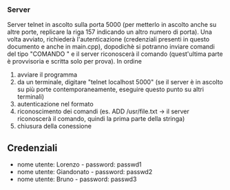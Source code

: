 ### Server

Server telnet in ascolto sulla porta 5000 (per metterlo in ascolto anche su altre porte, replicare la riga 157 indicando un altro numero di porta).
Una volta avviato, richiederà l'autenticazione (credenziali presenti in questo documento e anche in main.cpp), dopodichè si potranno inviare comandi 
del tipo "COMANDO <path>" e il server riconoscerà il comando (quest'ultima parte è provvisoria e scritta solo per prova). In ordine

1) avviare il programma
2) da un terminale, digitare "telnet localhost 5000" (se il server è in ascolto su più porte contemporaneamente, eseguire questo punto su altri terminali)
3) autenticazione nel formato <nome utente> <password>
4) riconoscimento dei comandi (es. ADD /usr/file.txt -> il server riconoscerà il comando, quindi la prima parte della stringa)
5) chiusura della conessione

## Credenziali

- nome utente: Lorenzo - password: passwd1
- nome utente: Giandonato -  password: passwd2
- nome utente: Bruno - password: passwd3